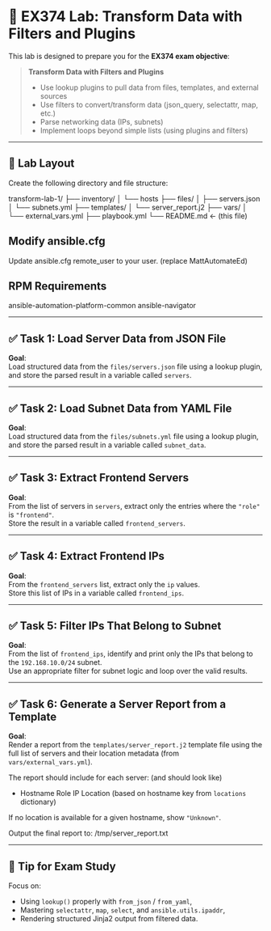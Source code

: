 # 🧪 EX374 Lab: Transform Data with Filters and Plugins

This lab is designed to prepare you for the **EX374 exam objective**:

> **Transform Data with Filters and Plugins**  
> - Use lookup plugins to pull data from files, templates, and external sources  
> - Use filters to convert/transform data (json_query, selectattr, map, etc.)  
> - Parse networking data (IPs, subnets)  
> - Implement loops beyond simple lists (using plugins and filters)

---

## 📂 Lab Layout

Create the following directory and file structure:

transform-lab-1/
├── inventory/
│ └── hosts
├── files/
│ ├── servers.json
│ └── subnets.yml
├── templates/
│ └── server_report.j2
├── vars/
│ └── external_vars.yml
├── playbook.yml
└── README.md ← (this file)



## Modify ansible.cfg
Update ansible.cfg remote_user to your user. (replace MattAutomateEd)


## RPM Requirements
ansible-automation-platform-common
ansible-navigator

---

## ✅ Task 1: Load Server Data from JSON File

**Goal**:  
Load structured data from the `files/servers.json` file using a lookup plugin, and store the parsed result in a variable called `servers`.

---

## ✅ Task 2: Load Subnet Data from YAML File

**Goal**:  
Load structured data from the `files/subnets.yml` file using a lookup plugin, and store the parsed result in a variable called `subnet_data`.

---

## ✅ Task 3: Extract Frontend Servers

**Goal**:  
From the list of servers in `servers`, extract only the entries where the `"role"` is `"frontend"`.  
Store the result in a variable called `frontend_servers`.

---

## ✅ Task 4: Extract Frontend IPs

**Goal**:  
From the `frontend_servers` list, extract only the `ip` values.  
Store this list of IPs in a variable called `frontend_ips`.

---

## ✅ Task 5: Filter IPs That Belong to Subnet

**Goal**:  
From the list of `frontend_ips`, identify and print only the IPs that belong to the `192.168.10.0/24` subnet.  
Use an appropriate filter for subnet logic and loop over the valid results.

---

## ✅ Task 6: Generate a Server Report from a Template

**Goal**:  
Render a report from the `templates/server_report.j2` template file using the full list of servers and their location metadata (from `vars/external_vars.yml`).

The report should include for each server: (and should look like)
- Hostname
  Role
  IP
  Location (based on hostname key from `locations` dictionary)

If no location is available for a given hostname, show `"Unknown"`.

Output the final report to:
/tmp/server_report.txt



---

## 🧠 Tip for Exam Study

Focus on:
- Using `lookup()` properly with `from_json` / `from_yaml`,
- Mastering `selectattr`, `map`, `select`, and `ansible.utils.ipaddr`,
- Rendering structured Jinja2 output from filtered data.


